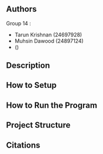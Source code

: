 # <project title>

## Authors
Group 14 : 
- Tarun Krishnan (24697928)
- Muhsin Dawood  (24897124)
- <first and last name> (<UTS student id>)

## Description
<What your application does>
<Some of the challenges you faced>
<Some of the features you hope to implement in the future>

## How to Setup
<Provide a step-by-step description of how to get the development environment set and running.>
<Which Python version you used>
<Which packages and version you used>

## How to Run the Program
<Provide instructions and examples>

## Project Structure
<List all folders and files of this project and provide quick description for each of them>

## Citations
<Mention authors and provide links code you source externally>
